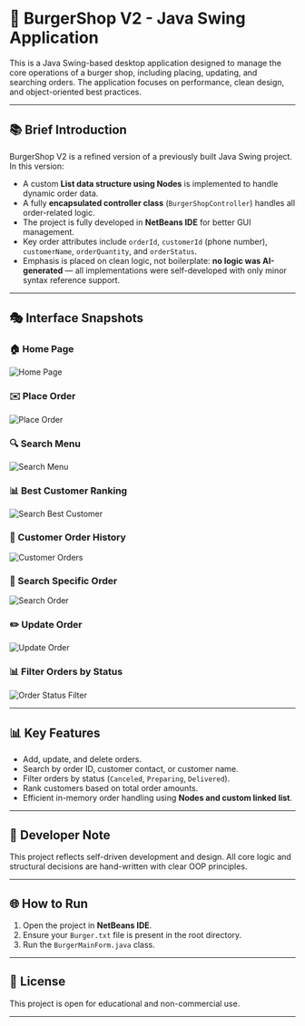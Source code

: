# 🍔 BurgerShop V2 - Java Swing Application

This is a Java Swing-based desktop application designed to manage the core operations of a burger shop, including placing, updating, and searching orders. The application focuses on performance, clean design, and object-oriented best practices.

---

## 📚 Brief Introduction

BurgerShop V2 is a refined version of a previously built Java Swing project. In this version:

* A custom **List data structure using Nodes** is implemented to handle dynamic order data.
* A fully **encapsulated controller class** (`BurgerShopController`) handles all order-related logic.
* The project is fully developed in **NetBeans IDE** for better GUI management.
* Key order attributes include `orderId`, `customerId` (phone number), `customerName`, `orderQuantity`, and `orderStatus`.
* Emphasis is placed on clean logic, not boilerplate: **no logic was AI-generated** — all implementations were self-developed with only minor syntax reference support.

---

## 🎭 Interface Snapshots

### 🏠 Home Page

![Home Page](images/iBurgerShop-Home%20Page.png)

### ✉️ Place Order

![Place Order](images/iBurgerShop-Place%20Order.png)

### 🔍 Search Menu

![Search Menu](images/iBurgerShop-Search%20Menu.png)

### 📊 Best Customer Ranking

![Search Best Customer](images/iBurgerShop-Search%20Best%20Customer.png)

### 👤 Customer Order History

![Customer Orders](images/iBurgerShop-Search%20Customer%20Orders.png)

### 🔎 Search Specific Order

![Search Order](images/iBurgerShop-Search%20Order.png)

### ✏️ Update Order

![Update Order](images/iBurgerShop-Update%20Order.png)

### 📊 Filter Orders by Status

![Order Status Filter](images/iBurgerShop-View%20Orders%20according%20to%20the%20order%20Status.png)

---

## 📊 Key Features

* Add, update, and delete orders.
* Search by order ID, customer contact, or customer name.
* Filter orders by status (`Canceled`, `Preparing`, `Delivered`).
* Rank customers based on total order amounts.
* Efficient in-memory order handling using **Nodes and custom linked list**.

---

## 💪 Developer Note

This project reflects self-driven development and design. All core logic and structural decisions are hand-written with clear OOP principles. 

---

## 🌐 How to Run

1. Open the project in **NetBeans IDE**.
2. Ensure your `Burger.txt` file is present in the root directory.
3. Run the `BurgerMainForm.java` class.

---

## 🌟 License

This project is open for educational and non-commercial use.

---

